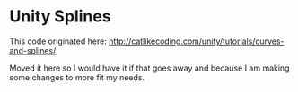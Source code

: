 # Unity Splines

This code originated here: http://catlikecoding.com/unity/tutorials/curves-and-splines/

Moved it here so I would have it if that goes away and because I am making some changes to more fit my needs.
